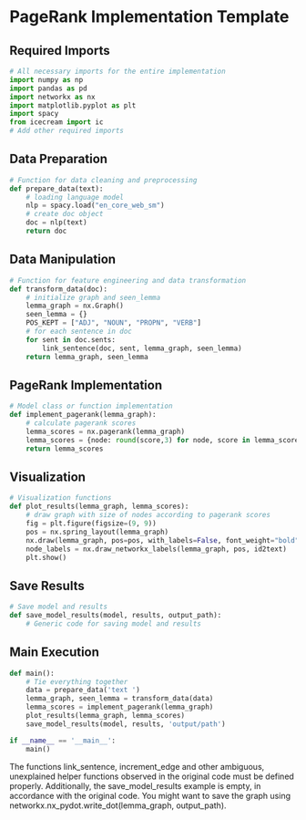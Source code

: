 # PageRank Implementation Template
    
## Required Imports
```python
# All necessary imports for the entire implementation
import numpy as np
import pandas as pd
import networkx as nx
import matplotlib.pyplot as plt
import spacy
from icecream import ic 
# Add other required imports
```
    
## Data Preparation
```python
# Function for data cleaning and preprocessing
def prepare_data(text):
    # loading language model 
    nlp = spacy.load("en_core_web_sm")
    # create doc object
    doc = nlp(text)
    return doc
```
    
## Data Manipulation
```python
# Function for feature engineering and data transformation
def transform_data(doc):
    # initialize graph and seen_lemma
    lemma_graph = nx.Graph()
    seen_lemma = {}
    POS_KEPT = ["ADJ", "NOUN", "PROPN", "VERB"]
    # for each sentence in doc
    for sent in doc.sents:
        link_sentence(doc, sent, lemma_graph, seen_lemma)
    return lemma_graph, seen_lemma
```
    
## PageRank Implementation
```python
# Model class or function implementation
def implement_pagerank(lemma_graph):
    # calculate pagerank scores
    lemma_scores = nx.pagerank(lemma_graph)
    lemma_scores = {node: round(score,3) for node, score in lemma_scores.items()}
    return lemma_scores
```
    
## Visualization
```python
# Visualization functions
def plot_results(lemma_graph, lemma_scores):
    # draw graph with size of nodes according to pagerank scores 
    fig = plt.figure(figsize=(9, 9))
    pos = nx.spring_layout(lemma_graph)
    nx.draw(lemma_graph, pos=pos, with_labels=False, font_weight="bold", node_size=[v * 10000 for v in lemma_scores.values()])
    node_labels = nx.draw_networkx_labels(lemma_graph, pos, id2text)
    plt.show()
```
    
## Save Results
```python
# Save model and results
def save_model_results(model, results, output_path):
    # Generic code for saving model and results
```
    
## Main Execution
```python
def main():
    # Tie everything together
    data = prepare_data('text ')
    lemma_graph, seen_lemma = transform_data(data)
    lemma_scores = implement_pagerank(lemma_graph)
    plot_results(lemma_graph, lemma_scores)
    save_model_results(model, results, 'output/path')

if __name__ == '__main__':
    main()
```
The functions link_sentence, increment_edge and other ambiguous, unexplained helper functions observed in the original code must be defined properly. Additionally, the save_model_results example is empty, in accordance with the original code. You might want to save the graph using networkx.nx_pydot.write_dot(lemma_graph, output_path).
